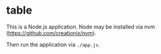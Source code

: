table
=====

This is a Node.js application. Node may be installed via nvm (https://github.com/creationix/nvm).

Then run the application via `./app.js`.

